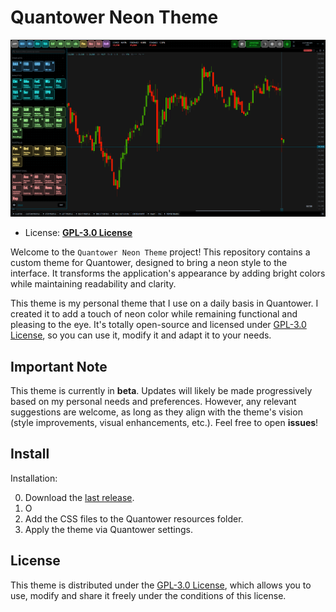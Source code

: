 # Quantower Neon Theme

![preview Quantower Neon Theme](./.github/assets/image.png)

- License: **[GPL-3.0 License](./license.txt)**

Welcome to the `Quantower Neon Theme` project! This repository
  contains a custom theme for Quantower, designed to bring a neon
  style to the interface. It transforms the application's appearance
  by adding bright colors while maintaining readability and clarity.

This theme is my personal theme that I use on a daily basis in Quantower.
  I created it to add a touch of neon color while remaining functional
  and pleasing to the eye. It's totally open-source and licensed under
  [GPL-3.0 License](./license.txt), so you can use it, modify it and adapt
  it to your needs.

## Important Note

This theme is currently in **beta**. Updates will likely be made 
  progressively based on my personal needs and preferences. However, 
  any relevant suggestions are welcome, as long as they align with 
  the theme's vision (style improvements, visual enhancements, etc.).
  Feel free to open **issues**!

## Install

Installation:

0. Download the [last release](https://github.com/qtx-project/theme-neon-quantower/releases).
1. O
1. Add the CSS files to the Quantower resources folder.
2. Apply the theme via Quantower settings.

## License

This theme is distributed under the [GPL-3.0 License](./license.txt), 
  which allows you to use, modify and share it freely under the conditions 
  of this license.
